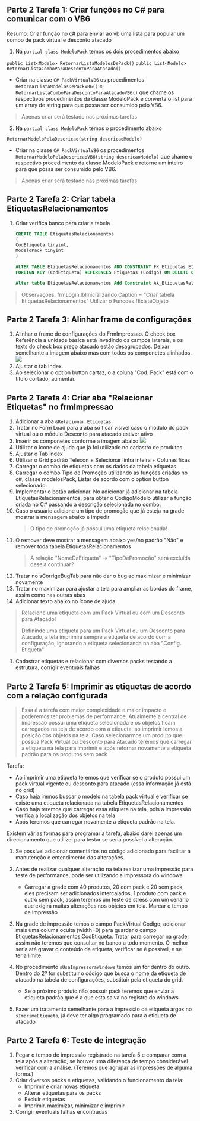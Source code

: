 ## Parte 2 Tarefa 1: Criar funções no C# para comunicar com o VB6

Resumo: Criar função no c# para enviar ao vb uma lista para popular um combo de pack virtual e desconto atacado

1. Na `partial class ModeloPack` temos os dois procedimentos abaixo

`public List<Modelo> RetornarListaModelosDePack()`
`public List<Modelo> RetornarListaComboParaDescontoParaAtacado()`

* Criar na classe ` C# PackVirtualVB6 ` os procedimentos `RetornarListaModelosDePackVB6()` e `RetornarListaComboParaDescontoParaAtacadoVB6()` que chame os respectivos procedimentos da classe ModeloPack e converta o list para um array de string para que possa ser consumido pelo VB6.
> Apenas criar será testado nas próximas tarefas

2. Na `partial class ModeloPack` temos o procedimento abaixo

`RetornarModeloPelaDescricao(string descricaoModelo)`

* Criar na classe ` C# PackVirtualVB6 ` os procedimentos `RetornarModeloPelaDescricaoVB6(string descricaoModelo)` que chame o respectivo procedimento da classe ModeloPack e retorne um inteiro para que possa ser consumido pelo VB6.
> Apenas criar será testado nas próximas tarefas

## Parte 2 Tarefa 2: Criar tabela EtiquetasRelacionamentos
1. Criar verifica banco para criar a tabela
    ``` sql
    CREATE TABLE EtiquetasRelacionamentos
    (
    CodEtiqueta tinyint,
    ModeloPack tinyint
    )

    ALTER TABLE EtiquetasRelacionamentos ADD CONSTRAINT FK_Etiquetas_EtiquetasRelacionamentos
    FOREIGN KEY	(CodEtiqueta) REFERENCES Etiquetas (Codigo) ON DELETE CASCADE ON UPDATE CASCADE;

    Alter table EtiquetasRelacionamentos Add Constraint Ak_EtiquetasRelacionamentos_ModeloPack Unique (ModeloPack);
    ```
>Observações:
>frmLogin.lblInicializando.Caption = "Criar tabela EtiquetasRelacionamentos"
>Utilizar o Funcoes.fExisteObjeto     


## Parte 2 Tarefa 3: Alinhar frame de configurações
1. Alinhar o frame de configurações do FrmImpressao. O check box Referência a unidade básica está invadindo os campos laterais, e os texts do check box preço atacado estão desagrupados. Deixar semelhante a imagem abaixo mas com todos os componetes alinhados.
![](https://github.com/Rodrigo80221/AnalisesDeSoftware/blob/main/Imagens/FrmImpressao_Configuracoes.png?raw=true)
2. Ajustar o tab index.
3. Ao selecionar o option button cartaz, o a coluna "Cod. Pack" está com o título cortado, aumentar.

## Parte 2 Tarefa 4: Criar aba "Relacionar Etiquetas" no frmImpressao
1. Adicionar a aba `&Relacionar Etiquetas`
1. Tratar no Form Load para a aba só ficar visível caso o módulo do pack virtual ou o módulo Desconto para atacado estiver ativo
1. Inserir os componetes conforme a imagem abaixo
    ![](https://github.com/Rodrigo80221/AnalisesDeSoftware/blob/main/Imagens/FrmImpresssao_Aba_RelacionarEtiquetas.jpg?raw=true)
1. Utilizar o ícone de ajuda que já foi utilizado no cadastro de produtos.
1. Ajustar o Tab index
1. Utilizar o Grid padrão Telecon + Selecionar linha inteira + Colunas fixas
1. Carregar o combo de etiquetas com os dados da tabela etiquetas
1. Carregar o combo Tipo de Promoção utilizando as funções criadas no c#, classe modelosPack, Listar de acordo com o option button selecionado.
1. Implementar o botão adicionar. No adicionar já adicionar na tabela EtiquetasRelacionamentos, para obter o CodigoModelo utilizar a função criada no C# passando a descrição selecionada no combo.
1. Caso o usuário adicione um tipo de promoção que já esteja na grade mostrar a mensagem abaixo e impedir
    >O tipo de promoção já possui uma etiqueta relacionada!
1. O remover deve mostrar a mensagem abaixo yes/no padrão "Não" e remover toda tabela EtiquetasRelacionamentos
    >A relação "NomeDaEtiqueta" -> "TipoDePromoção" será excluída deseja continuar?
1. Tratar no sCorrigeBugTab para não dar o bug ao maximizar e minimizar novamente
1. Tratar no maximizar para ajustar a tela para ampliar as bordas do frame, assim como nas outras abas
1. Adicionar texto abaixo no ícone de ajuda 
> Relacione uma etiqueta com um Pack Virtual ou com um Desconto para Atacado!
>
> Definindo uma etiqueta para um Pack Virtual ou um Desconto para Atacado, a tela imprimirá sempre a etiqueta de acordo com a configuração, ignorando a etiqueta selecionanda na aba  "Config. Etiqueta" 

1. Cadastrar etiquetas e relacionar com diversos packs testando a estrutura, corrigir eventuais falhas


## Parte 2 Tarefa 5: Imprimir as etiquetas de acordo com a relação configurada 
> Essa é a tarefa com maior complexidade e maior impacto e poderemos ter problemas de performance.
> Atualmente a central de impressão possui uma etiqueta selecionada e os objetos ficam carregados na tela de acordo com a etiqueta, ao imprimir lemos a posição dos objetos na tela. Caso selecionarmos um produto que possua Pack Virtual ou Desconto para Atacado teremos que carregar a etiqueta na tela para imprimir e após retornar novamente a etiqueta padrão para os produtos sem pack

Tarefa: 
- Ao imprimir uma etiqueta teremos que verificar se o produto possui um pack virtual vigente ou desconto para atacado (essa informação já está no grid)
- Caso haja iremos buscar o modelo na tabela pack virtual e verificar se existe uma etiqueta relacionada na tabela EtiquetasRelacionamentos
- Caso haja teremos que carregar essa etiqueta na tela, pois a impressão verifica a localização dos objetos na tela
- Após teremos que carregar novamente a etiqueta padrão na tela.

Existem várias formas para programar a tarefa, abaixo darei apenas um direcionamento que utilizei para testar se seria possível a alteração.

1. Se possível adicionar comentários no código adicionado para facilitar a manutenção e entendimento das alterações.
1. Antes de realizar qualquer alteração na tela realizar uma impressão para teste de performance, pode ser utilizando a impressora do windows
    * Carregar a grade com 40 produtos, 20 com pack e 20 sem pack, eles precisam ser adicionados intercalados, 1 produto com pack e outro sem pack, assim teremos um teste de stress com um cenário que exigirá muitas alterações nos objetos em tela. Marcar o tempo de impressão

1. Na grade de impressão temos o campo PackVirtual.Codigo, adicionar mais uma columa oculta (width=0) para guardar o campo EtiquetasRelacionamentos.CodEtiqueta. Tratar para carregar na grade, assim não teremos que consultar no banco a todo momento. O melhor seria até gravar o conteúdo da etiqueta, verificar se é possível, e se teria limite.
 
1. No procedimento  `sUsaImpressoraWindows` temos um for dentro do outro. Dentro do 2º for substituir o código que busca o nome da etiqueta de atacado na tabela de configurações, substituir pela etiqueta do grid.    
    * Se o próximo produto não possuir pack teremos que enviar a etiqueta padrão que é a que esta salva no registro do windows.

1. Fazer um tratamento semelhante para a impressão da etiqueta argox no `sImprimeEtiqueta`, já deve ter algo programado para a etiqueta de atacado

## Parte 2 Tarefa 6: Teste de integração 
1. Pegar o tempo de impressão registrado na tarefa 5 e comparar com a tela após a alteração, se houver uma diferença de tempo considerável verificar com a análise. (Teremos que agrupar as impressões de alguma forma.)
2. Criar diversos packs e etiquetas, validando o funcionamento da tela:
    * Imprimir e criar novas etiqueta
    * Alterar etiquetas para os packs
    * Excluir etiquetas
    * Imprimir, maximizar, minimizar e imprimir
3. Corrigir eventuais falhas encontradas    






